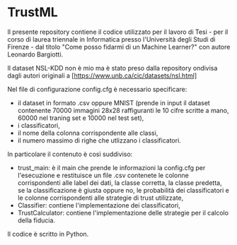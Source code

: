 # TrustML

Il presente repository contiene il codice utilizzato per il lavoro di Tesi - per il corso di laurea triennale in Informatica presso l'Università degli Studi di Firenze - dal titolo "Come posso fidarmi di un Machine Learner?" con autore Leonardo Bargiotti.

Il dataset NSL-KDD non è mio ma è stato preso dalla repository ondivisa dagli autori originali a [https://www.unb.ca/cic/datasets/nsl.html]

Nel file di configurazione config.cfg è necessario specificare:
* il dataset in formato .csv oppure MNIST (prende in input il dataset contenente 70000 immagini 28x28 raffiguranti le 10 cifre scritte a mano, 60000 nel traning set e 10000 nel test set),
* i classificatori,
* il nome della colonna corrispondente alle classi,
* il numero massimo di righe che utlizzano i classificatori.

In particolare il contenuto è così suddiviso:
* trust_main: è il main che prende le informazioni la config.cfg per l'esecuzione e restituisce un file .csv contenete le colonne corrispondenti alle label dei dati, la classe corretta, la classe predetta, se la classificazione è giusta oppure no, le probabilità dei classificatori e le colonne corrispondenti alle strategie di trust utilizzate,
* Classifier: contiene l'implementazione dei classificatori,
* TrustCalculator: contiene l'implementazione delle strategie per il calcolo della fiducia.

Il codice è scritto in Python.
